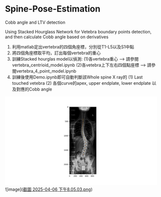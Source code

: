# Spine-Pose-Estimation
Cobb angle and LTV detection

Using Stacked Hourglass Network for Vetebra boundary points detection, and then calculate Cobb angle based on derivatives


1. 利用matlab定出vertebra的四個角座標，分別從T1-L5以及S1中點
2. 將四個角座標取平均，訂出每個vertebra的重心
3. 訓練Stacked hourglas model以偵測:
   (1)各vertebra重心 --> 請參閱 vertebra_centrioid_model.ipynb
   (2)各vetebra上下左右四個點座標 --> 請參閱vertebra_4_point_model.ipynb
4. 訓練後使用Demo.ipynb即可自動判斷該Whole spine X ray的
   (1) Last touched vetebra
   (2) 各個curve的apex, upper endplate, lower endplate 以及對應的Cobb angle

![image](1.2.826.0.1.3680043.2.135.736878.69948300.7.1567233981.773.34_0001_000003_15672339890011_new.jpg)
![image]([截圖 2025-04-06 下午8.05.03.png](https://github.com/medkd/Spine-Pose-Estimation/blob/main/%E6%88%AA%E5%9C%96%202025-04-06%20%E4%B8%8B%E5%8D%888.05.03.png?raw=true))
